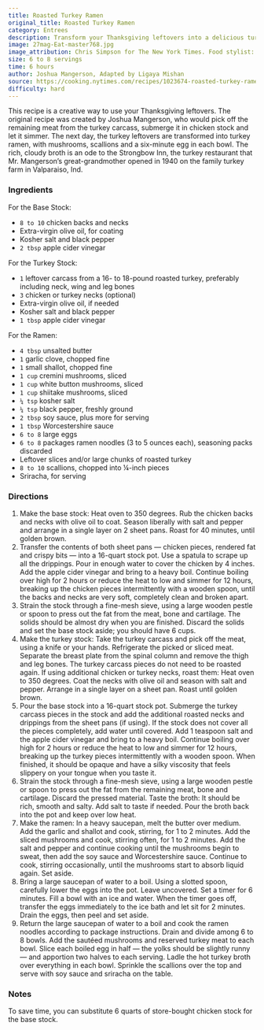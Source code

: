 ```yaml
---
title: Roasted Turkey Ramen
original_title: Roasted Turkey Ramen
category: Entrees
description: Transform your Thanksgiving leftovers into a delicious turkey ramen, complete with mushrooms, scallions and a six-minute egg in each bowl. The rich, cloudy broth is a tribute to traditional turkey recipes.
image: 27mag-Eat-master768.jpg
image_attribution: Chris Simpson for The New York Times. Food stylist: Maggie Ruggiero. Prop stylist: Sophia Pappas.
size: 6 to 8 servings
time: 6 hours
author: Joshua Mangerson, Adapted by Ligaya Mishan
source: https://cooking.nytimes.com/recipes/1023674-roasted-turkey-ramen
difficulty: hard
---
```


This recipe is a creative way to use your Thanksgiving leftovers. The original recipe was created by Joshua Mangerson, who would pick off the remaining meat from the turkey carcass, submerge it in chicken stock and let it simmer. The next day, the turkey leftovers are transformed into turkey ramen, with mushrooms, scallions and a six-minute egg in each bowl. The rich, cloudy broth is an ode to the Strongbow Inn, the turkey restaurant that Mr. Mangerson’s great-grandmother opened in 1940 on the family turkey farm in Valparaiso, Ind. 

### Ingredients

For the Base Stock:
* `8 to 10` chicken backs and necks
* Extra-virgin olive oil, for coating
* Kosher salt and black pepper
* `2 tbsp` apple cider vinegar

For the Turkey Stock:
* `1` leftover carcass from a 16- to 18-pound roasted turkey, preferably including neck, wing and leg bones
* `3` chicken or turkey necks (optional)
* Extra-virgin olive oil, if needed
* Kosher salt and black pepper
* `1 tbsp` apple cider vinegar

For the Ramen:
* `4 tbsp` unsalted butter
* `1` garlic clove, chopped fine
* `1` small shallot, chopped fine
* `1 cup` cremini mushrooms, sliced
* `1 cup` white button mushrooms, sliced
* `1 cup` shiitake mushrooms, sliced
* `¼ tsp` kosher salt
* `¼ tsp` black pepper, freshly ground
* `2 tbsp` soy sauce, plus more for serving
* `1 tbsp` Worcestershire sauce
* `6 to 8` large eggs
* `6 to 8` packages ramen noodles (3 to 5 ounces each), seasoning packs discarded
* Leftover slices and/or large chunks of roasted turkey
* `8 to 10` scallions, chopped into ¼-inch pieces
* Sriracha, for serving

### Directions

1. Make the base stock: Heat oven to 350 degrees. Rub the chicken backs and necks with olive oil to coat. Season liberally with salt and pepper and arrange in a single layer on 2 sheet pans. Roast for 40 minutes, until golden brown.
2. Transfer the contents of both sheet pans — chicken pieces, rendered fat and crispy bits — into a 16-quart stock pot. Use a spatula to scrape up all the drippings. Pour in enough water to cover the chicken by 4 inches. Add the apple cider vinegar and bring to a heavy boil. Continue boiling over high for 2 hours or reduce the heat to low and simmer for 12 hours, breaking up the chicken pieces intermittently with a wooden spoon, until the backs and necks are very soft, completely clean and broken apart.
3. Strain the stock through a fine-mesh sieve, using a large wooden pestle or spoon to press out the fat from the meat, bone and cartilage. The solids should be almost dry when you are finished. Discard the solids and set the base stock aside; you should have 6 cups.
4. Make the turkey stock: Take the turkey carcass and pick off the meat, using a knife or your hands. Refrigerate the picked or sliced meat. Separate the breast plate from the spinal column and remove the thigh and leg bones. The turkey carcass pieces do not need to be roasted again. If using additional chicken or turkey necks, roast them: Heat oven to 350 degrees. Coat the necks with olive oil and season with salt and pepper. Arrange in a single layer on a sheet pan. Roast until golden brown.
5. Pour the base stock into a 16-quart stock pot. Submerge the turkey carcass pieces in the stock and add the additional roasted necks and drippings from the sheet pans (if using). If the stock does not cover all the pieces completely, add water until covered. Add 1 teaspoon salt and the apple cider vinegar and bring to a heavy boil. Continue boiling over high for 2 hours or reduce the heat to low and simmer for 12 hours, breaking up the turkey pieces intermittently with a wooden spoon. When finished, it should be opaque and have a silky viscosity that feels slippery on your tongue when you taste it.
6. Strain the stock through a fine-mesh sieve, using a large wooden pestle or spoon to press out the fat from the remaining meat, bone and cartilage. Discard the pressed material. Taste the broth: It should be rich, smooth and salty. Add salt to taste if needed. Pour the broth back into the pot and keep over low heat.
7. Make the ramen: In a heavy saucepan, melt the butter over medium. Add the garlic and shallot and cook, stirring, for 1 to 2 minutes. Add the sliced mushrooms and cook, stirring often, for 1 to 2 minutes. Add the salt and pepper and continue cooking until the mushrooms begin to sweat, then add the soy sauce and Worcestershire sauce. Continue to cook, stirring occasionally, until the mushrooms start to absorb liquid again. Set aside.
8. Bring a large saucepan of water to a boil. Using a slotted spoon, carefully lower the eggs into the pot. Leave uncovered. Set a timer for 6 minutes. Fill a bowl with an ice and water. When the timer goes off, transfer the eggs immediately to the ice bath and let sit for 2 minutes. Drain the eggs, then peel and set aside.
9. Return the large saucepan of water to a boil and cook the ramen noodles according to package instructions. Drain and divide among 6 to 8 bowls. Add the sautéed mushrooms and reserved turkey meat to each bowl. Slice each boiled egg in half — the yolks should be slightly runny — and apportion two halves to each serving. Ladle the hot turkey broth over everything in each bowl. Sprinkle the scallions over the top and serve with soy sauce and sriracha on the table.

### Notes

To save time, you can substitute 6 quarts of store-bought chicken stock for the base stock.